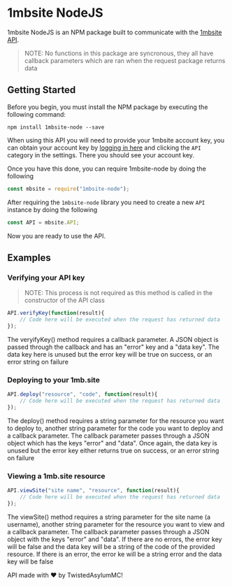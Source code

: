 # 1mbsite NodeJS
1mbsite NodeJS is an NPM package built to communicate with the [1mbsite API](https://gist.github.com/DaltonWebDev/739ddb6bb17004f72bca8f74fc874bfd).
> NOTE: No functions in this package are syncronous, they all have callback parameters which are ran when the request package returns data

## Getting Started
Before you begin, you must install the NPM package by executing the following command:
```
npm install 1mbsite-node --save
```
When using this API you will need to provide your 1mbsite account key, you can obtain your account key by [logging in here](https://account.1mb.site) and clicking the ``API`` category in the settings. There you should see your account key.

Once you have this done, you can require 1mbsite-node by doing the following
```javascript
const mbsite = require("1mbsite-node");
```
After requiring the ``1mbsite-node`` library you need to create a new ``API`` instance by doing the following
```javascript
const API = mbsite.API;
```
Now you are ready to use the API.

## Examples
### Verifying your API key
> NOTE: This process is not required as this method is called in the constructor of the API class
```javascript
API.verifyKey(function(result){
	// Code here will be executed when the request has returned data
});
```
The veryifyKey() method requires a callback parameter. A JSON object is passed through the callback and has an "error" key and a "data key". The data key here is unused but the error key will be true on success, or an error string on failure
### Deploying to your 1mb.site
```javascript
API.deploy("resource", "code", function(result){
	// Code here will be executed when the request has returned data
});
```
The deploy() method requires a string parameter for the resource you want to deploy to, another string parameter for the code you want to deploy and a callback parameter. The callback parameter passes through a JSON object which has the keys "error" and "data". Once again, the data key is unused but the error key either returns true on success, or an error string on failure
### Viewing a 1mb.site resource
```javascript
API.viewSite("site name", "resource", function(result){
	// Code here will be executed when the request has returned data
});
```
The viewSite() method requires a string parameter for the site name (a username), another string parameter for the resource you want to view and a callback parameter. The callback parameter passes through a JSON object with the keys "error" and "data". If there are no errors, the error key will be false and the data key will be a string of the code of the provided resource. If there is an error, the error ke will be a string error and the data key will be false

API made with :heart: by TwistedAsylumMC!